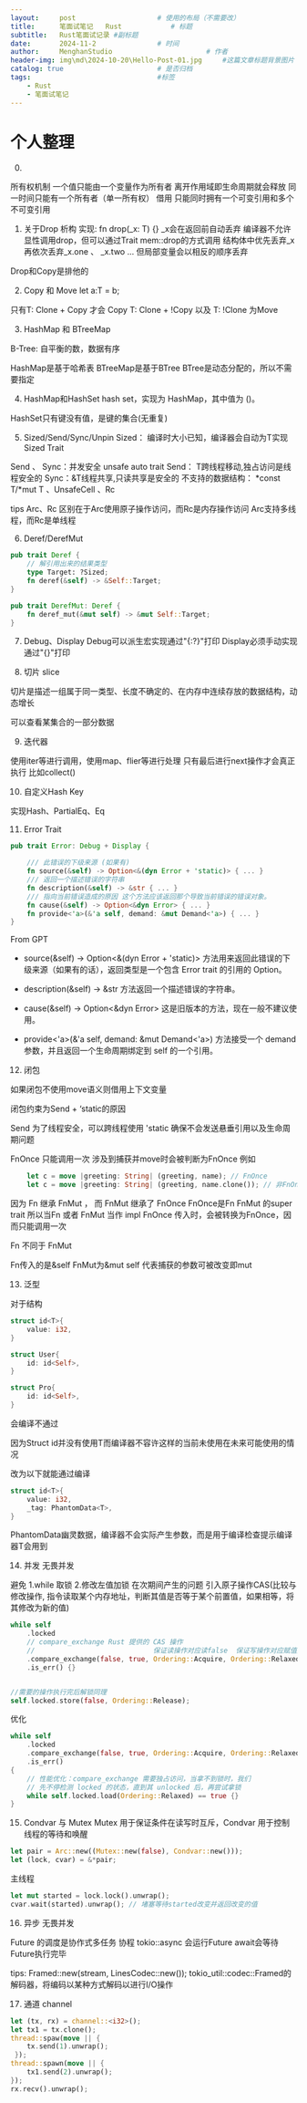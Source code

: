 ```yaml
---
layout:     post   				    # 使用的布局（不需要改）
title:      笔面试笔记   Rust			# 标题 
subtitle:   Rust笔面试记录 #副标题
date:       2024-11-2				# 时间
author:     MenghanStudio 						# 作者
header-img: img\md\2024-10-20\Hello-Post-01.jpg 	#这篇文章标题背景图片
catalog: true 						# 是否归档
tags:								#标签
    - Rust
    - 笔面试笔记
---
```

# 个人整理
0. 
所有权机制
	一个值只能由一个变量作为所有者
	离开作用域即生命周期就会释放
	同一时间只能有一个所有者（单一所有权）
借用
	只能同时拥有一个可变引用和多个不可变引用
	
1. 关于Drop
析构
实现:
fn drop<T>(_x: T) {}
_x会在返回前自动丢弃
编译器不允许显性调用drop，但可以通过Trait mem::drop的方式调用
结构体中优先丢弃_x再依次丢弃_x.one 、 _x.two ...
但局部变量会以相反的顺序丢弃

Drop和Copy是排他的


2. Copy 和 Move
let a:T = b;

只有T: Clone + Copy 才会 Copy
T: Clone + !Copy 以及 T: !Clone 为Move




3. HashMap 和 BTreeMap

B-Tree: 自平衡的数，数据有序

HashMap是基于哈希表
BTreeMap是基于BTree
BTree是动态分配的，所以不需要指定

4. HashMap和HashSet
hash set，实现为 HashMap，其中值为 ()。

HashSet只有键没有值，是键的集合(无重复)


5. Sized/Send/Sync/Unpin
Sized： 编译时大小已知，编译器会自动为T实现Sized Trait

Send 、 Sync：并发安全
	unsafe auto trait
	Send： T跨线程移动,独占访问是线程安全的
	Sync：&T线程共享,只读共享是安全的
	不支持的数据结构： *const T/*mut T 、UnsafeCell 、Rc 

tips
Arc、Rc
区别在于Arc使用原子操作访问，而Rc是内存操作访问
Arc支持多线程，而Rc是单线程

6. Deref/DerefMut
```rust
pub trait Deref {
    // 解引用出来的结果类型
    type Target: ?Sized;
    fn deref(&self) -> &Self::Target;
}

pub trait DerefMut: Deref {
    fn deref_mut(&mut self) -> &mut Self::Target;
}
```

7. Debug、Display
Debug可以派生宏实现通过"{:?}"打印
Display必须手动实现通过"{}"打印



8. 切片 slice

切片是描述一组属于同一类型、长度不确定的、在内存中连续存放的数据结构，动态增长

可以查看某集合的一部分数据

9. 迭代器


使用iter等进行调用，使用map、flier等进行处理
只有最后进行next操作才会真正执行    比如collect()


10. 自定义Hash Key

实现Hash、PartialEq、Eq

11. Error Trait

```rust
pub trait Error: Debug + Display {

    /// 此错误的下级来源 (如果有)
    fn source(&self) -> Option<&(dyn Error + 'static)> { ... }
    /// 返回一个描述错误的字符串
    fn description(&self) -> &str { ... }
    /// 指向当前错误造成的原因 这个方法应该返回那个导致当前错误的错误对象。
    fn cause(&self) -> Option<&dyn Error> { ... }
    fn provide<'a>(&'a self, demand: &mut Demand<'a>) { ... }
}
```
From GPT
- source(&self) -> Option<&(dyn Error + 'static)> 方法用来返回此错误的下级来源（如果有的话），返回类型是一个包含 Error trait 的引用的 Option。
  
- description(&self) -> &str 方法返回一个描述错误的字符串。

- cause(&self) -> Option<&dyn Error> 这是旧版本的方法，现在一般不建议使用。

- provide<'a>(&'a self, demand: &mut Demand<'a>) 方法接受一个 demand 参数，并且返回一个生命周期绑定到 self 的一个引用。


12. 闭包

如果闭包不使用move语义则借用上下文变量


闭包约束为Send + ‘static的原因

Send 为了线程安全，可以跨线程使用
'static 确保不会发送悬垂引用以及生命周期问题

FnOnce
只能调用一次
涉及到捕获并move时会被判断为FnOnce
例如
```rust 	
    let c = move |greeting: String| (greeting, name); // FnOnce 
	let c = move |greeting: String| (greeting, name.clone()); // 非FnOnce
```
因为 Fn 继承 FnMut ， 而 FnMut 继承了 FnOnce FnOnce是Fn FnMut 的super trait
所以当Fn 或者 FnMut 当作 impl FnOnce 传入时，会被转换为FnOnce，因而只能调用一次

Fn 不同于 FnMut

Fn传入的是&self 
FnMut为&mut self 代表捕获的参数可被改变即mut

13. 泛型

对于结构
```rust
struct id<T>{
	value: i32,
}

struct User{
	id: id<Self>,
}

struct Pro{
	id: id<Self>,
}
```
会编译不通过

因为Struct id并没有使用T而编译器不容许这样的当前未使用在未来可能使用的情况

改为以下就能通过编译
```rust
struct id<T>{
	value: i32,
	_tag: PhantomData<T>,
}
```
PhantomData幽灵数据，编译器不会实际产生参数，而是用于编译检查提示编译器T会用到

14. 并发
无畏并发

避免 
1.while 取锁
2.修改左值加锁
在次期间产生的问题
引入原子操作CAS(比较与修改操作, 指令读取某个内存地址，判断其值是否等于某个前置值，如果相等，将其修改为新的值)
```rust
while self
	.locked
	// compare_exchange Rust 提供的 CAS 操作
	//                             保证读操作对应读false  保证写操作对应赋值为true
	.compare_exchange(false, true, Ordering::Acquire, Ordering::Relaxed)// 比较是否为false即能够取锁，是则加锁（true）并向下执行反之继续循环
	.is_err() {}


//需要的操作执行完后解锁同理
self.locked.store(false, Ordering::Release);
```



优化
```rust
while self
    .locked
    .compare_exchange(false, true, Ordering::Acquire, Ordering::Relaxed)
    .is_err()
{
    // 性能优化：compare_exchange 需要独占访问，当拿不到锁时，我们
    // 先不停检测 locked 的状态，直到其 unlocked 后，再尝试拿锁
    while self.locked.load(Ordering::Relaxed) == true {}
}
```



15. Condvar 与 Mutex
Mutex 用于保证条件在读写时互斥，Condvar 用于控制线程的等待和唤醒
```rust
let pair = Arc::new((Mutex::new(false), Condvar::new()));
let (lock, cvar) = &*pair;
```
主线程
```rust
let mut started = lock.lock().unwrap();
cvar.wait(started).unwrap(); // 堵塞等待started改变并返回改变的值
```

16. 异步
无畏并发


Future 的调度是协作式多任务 协程
tokio::async 会运行Future await会等待Future执行完毕


tips:
Framed::new(stream, LinesCodec::new());
tokio_util::codec::Framed的解码器，将编码以某种方式解码以进行I/O操作

17. 通道 channel
```rust
let (tx, rx) = channel::<i32>();
let tx1 = tx.clone();
thread::spaw(move || {
	tx.send(1).unwrap();
 });
thread::spawn(move || {
	tx1.send(2).unwrap();
});
rx.recv().unwrap();    
```
